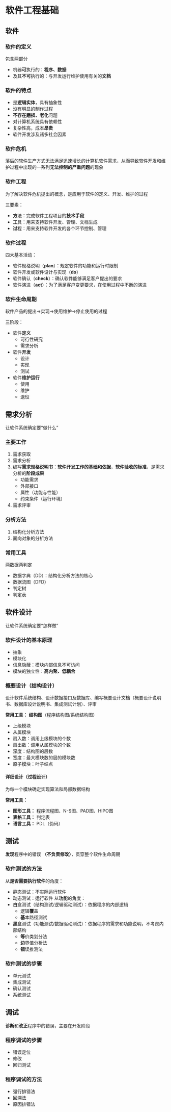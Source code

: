 # 软件工程基础
## 软件
### 软件的定义
包含两部分
- 机器**可**执行的：**程序、数据**
- 及其**不可**执行的：与开发运行维护使用有关的**文档**
### 软件的特点
- 是**逻辑实体**，具有抽象性
- 没有明显的制作过程
- **不存在磨损、老化**问题
- 对计算机系统具有依赖性
- 复杂性高，成本**昂贵**
- 软件开发涉及诸多社会因素
### 软件危机
落后的软件生产方式无法满足迅速增长的计算机软件需求，从而导致软件开发和维护过程中出现的一系列**无法控制的严重问题**的现象
### 软件工程
为了解决软件危机提出的概念，是应用于软件的定义、开发、维护的过程

三要素：
- **方**法：完成软件工程项目的**技术手段**
- **工**具：用来支持软件开发、管理、文档生成
- **过**程：用来支持软件开发的各个环节控制、管理
### 软件过程
四大基本活动：
- 软件规格说明（**plan**）：规定软件的功能和运行时限制
- 软件开发或软件设计与实现（**do**）
- 软件确认（**check**）：确认软件能够满足客户提出的要求
- 软件演进（**act**）：为了满足客户变更要求，在使用过程中不断的演进
### 软件生命周期
软件产品的提出→实现→使用维护→停止使用的过程

三阶段：
- 软件**定义**
  - 可行性研究
  - 需求分析
- 软件**开发**
  - 设计
  - 实现
  - 测试
- 软件**维护运行**
  - 使用
  - 维护
  - 退役
## 需求分析
让软件系统确定要“做什么”

### 主要工作
1. 需求获取
2. 需求分析
3. 编写**需求规格说明书**：**软件开发工作的基础和依据**，**软件验收的标准**，是需求分析的**阶段成果**
     - 功能需求
     - 外部接口
     - 属性（功能与性能）
     - 约束条件（运行环境）
4. 需求评审
### 分析方法
1. 结构化分析方法
2. 面向对象的分析方法
### 常用工具
两数据两判定
- 数据字典（DD）：结构化分析方法的核心
- 数据流图（DFD）
- 判定树
- 判定表
## 软件设计
让软件系统确定要“怎样做”
### 软件设计的基本原理
- 抽象
- 模块化
- 信息隐蔽：模块内部信息不可访问
- 模块的独立性：**高内聚、低耦合**
### 概要设计（结构设计）
设计软件系统结构、设计数据接口及数据库、编写概要设计文档（概要设计说明书、数据库设计说明书、集成测试计划）、评审

**常用工具：** **结构图**（程序结构图/系统结构图）
- 上级模块
- 从属模块
- 扇入数：调用上级模块的个数
- 扇出数：调用从属模块的个数
- 深度：结构图的层数
- 宽度：最大模块数的层的模块数
- 原子模块：叶子结点
#### 详细设计（过程设计）
为每一个模块确定实现算法和局部数据结构

**常用工具：**
- **图形工具：** 程序流程图、N-S图、PAD图、HIPO图
- **表格工具：** 判定表
- **语言工具：** PDL（伪码）
## 测试
**发现**程序中的错误 **（不负责修改）**，贯穿整个软件生命周期
### 软件测试的方法
从**是否需要执行软件**的角度：
- 静态测试：不实际运行软件
- 动态测试：运行软件
从**功能**的角度：
- **白**盒测试（结构测试/逻辑驱动测试）：依据程序的内部逻辑
  - 逻辑**覆**盖
  - **基**本路径测试
- **黑**盒测试（功能测试/数据驱动测试）：依据程序的需求和功能说明，不考虑内部结构
  - **等**价类划分法
  - **边**界值分析法
  - **错**误推测法
### 软件测试的步骤
- 单元测试
- 集成测试
- 确认测试
- 系统测试
## 调试
**诊断**和**改正**程序中的错误，主要在开发阶段
### 程序调试的步骤
- 错误定位
- 修改
- 回归测试
### 程序调试的方法
- 强行排错法
- 回溯法
- 原因排错法